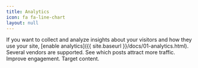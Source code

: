 ```yaml
---
title: Analytics
icon: fa fa-line-chart
layout: null
---
```


If you want to collect and analyze insights about your visitors and how they use your site, [enable analytics]({{ site.baseurl }}/docs/01-analytics.html). Several vendors are supported. See which posts attract more traffic. Improve engagement. Target content.